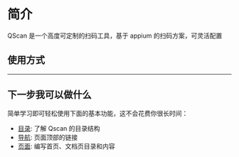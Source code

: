# 简介

QScan 是一个高度可定制的扫码工具，基于 appium 的扫码方案，可灵活配置

## 使用方式

-------------------

## 下一步我可以做什么

简单学习即可轻松使用下面的基本功能，这不会花费你很长时间：

- [目录](structure.md): 了解 Qscan 的目录结构
- [导航](nav.md): 页面顶部的链接
- [页面](pages-index.md): 编写首页、文档页目录和内容